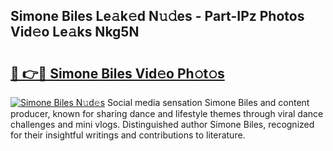 ## Simone Biles Le𝚊k𝚎d N𝚞𝚍es - Part-IPz Photos Vid𝚎o Le𝚊ks Nkg5N

# <h2><a href="http://fbckr9.evod.top/?m=Simone+Biles">🔗 👉🔴 Simone Biles Vid𝚎o Ph𝚘t𝚘s</a></h2>

[![Simone Biles N𝚞d𝚎s](https://i.imgur.com/8V9OHl7.gif)](http://fbckr9.evod.top/?m=Simone+Biles)
Social media sensation Simone Biles and content producer, known for sharing dance and lifestyle themes through viral dance challenges and mini vlogs. Distinguished author Simone Biles, recognized for their insightful writings and contributions to literature. 

